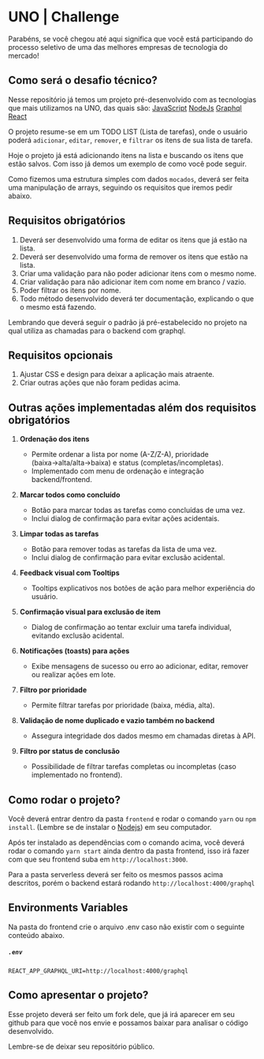 
# UNO | Challenge

Parabéns, se você chegou até aqui significa que você está participando do processo seletivo de uma das melhores empresas de tecnologia do mercado!

## Como será o desafio técnico?

Nesse repositório já temos um projeto pré-desenvolvido com as tecnologias que mais utilizamos na UNO, das quais são: 
[JavaScript](https://developer.mozilla.org/pt-BR/docs/Web/JavaScript)
[NodeJs](https://nodejs.org/pt-br/docs)
[Graphql](https://graphql.org/learn/)
[React](https://pt-br.legacy.reactjs.org/docs/getting-started.html)

O projeto resume-se em um TODO LIST (Lista de tarefas), onde o usuário poderá `adicionar`, `editar`, `remover`, e `filtrar` os itens de sua lista de tarefa.

Hoje o projeto já está adicionando itens na lista e buscando os itens que estão salvos. Com isso já demos um exemplo de como você pode seguir.

Como fizemos uma estrutura simples com dados `mocados`, deverá ser feita uma manipulação de arrays, seguindo os requisitos que iremos pedir abaixo.

## Requisitos obrigatórios

 1. Deverá ser desenvolvido uma forma de editar os itens que já estão na lista.
 2. Deverá ser desenvolvido uma forma de remover os itens que estão na lista.
 3. Criar uma validação para não poder adicionar itens com o mesmo nome.
 4. Criar validação para não adicionar item com nome em branco / vazio.
 5. Poder filtrar os itens por nome.
 6. Todo método desenvolvido deverá ter documentação, explicando o que o mesmo está fazendo.

Lembrando que deverá seguir o padrão já pré-estabelecido no projeto na qual utiliza as chamadas para o backend com graphql.

## Requisitos opcionais

 1. Ajustar CSS e design para deixar a aplicação mais atraente.
 2. Criar outras ações que não foram pedidas acima.

 ## Outras ações implementadas além dos requisitos obrigatórios

1. **Ordenação dos itens**
   - Permite ordenar a lista por nome (A-Z/Z-A), prioridade (baixa→alta/alta→baixa) e status (completas/incompletas).
   - Implementado com menu de ordenação e integração backend/frontend.

2. **Marcar todos como concluído**
   - Botão para marcar todas as tarefas como concluídas de uma vez.
   - Inclui dialog de confirmação para evitar ações acidentais.

3. **Limpar todas as tarefas**
   - Botão para remover todas as tarefas da lista de uma vez.
   - Inclui dialog de confirmação para evitar exclusão acidental.

4. **Feedback visual com Tooltips**
   - Tooltips explicativos nos botões de ação para melhor experiência do usuário.

5. **Confirmação visual para exclusão de item**
   - Dialog de confirmação ao tentar excluir uma tarefa individual, evitando exclusão acidental.

6. **Notificações (toasts) para ações**
   - Exibe mensagens de sucesso ou erro ao adicionar, editar, remover ou realizar ações em lote.

7. **Filtro por prioridade**
   - Permite filtrar tarefas por prioridade (baixa, média, alta).

8. **Validação de nome duplicado e vazio também no backend**
   - Assegura integridade dos dados mesmo em chamadas diretas à API.

9. **Filtro por status de conclusão**
   - Possibilidade de filtrar tarefas completas ou incompletas (caso implementado no frontend).

## Como rodar o projeto?

Você deverá entrar dentro da pasta `frontend` e rodar o comando `yarn` ou `npm install`. (Lembre se de instalar o [Nodejs](https://nodejs.org/en/download)) em seu computador.

Após ter instalado as dependências com o comando acima, você deverá rodar o comando `yarn start` ainda dentro da pasta frontend, isso irá fazer com que seu frontend suba em `http://localhost:3000`.

Para a pasta serverless deverá ser feito os mesmos passos acima descritos, porém o backend estará rodando `http://localhost:4000/graphql`

## Environments Variables
  
Na pasta do frontend crie o arquivo .env caso não existir com o seguinte conteúdo abaixo.
##### **`.env`**
```
REACT_APP_GRAPHQL_URI=http://localhost:4000/graphql
```

## Como apresentar o projeto?

Esse projeto deverá ser feito um fork dele, que já irá aparecer em seu github para que você nos envie e possamos baixar para analisar o código desenvolvido. 

Lembre-se de deixar seu repositório público.
